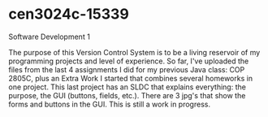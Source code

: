# cen3024c-15339
Software Development 1

The purpose of this Version Control System is to be a living reservoir of my programming projects and level of experience.
So far, I've uploaded the files from the last 4 assignments I did for my previous Java class: COP 2805C, plus an Extra Work I started that combines several homeworks in one project.
This last project has an SLDC that explains everything: the purpose, the GUI (buttons, fields, etc.). There are 3 jpg's that show the forms and buttons in the GUI. This is still a work in progress.
